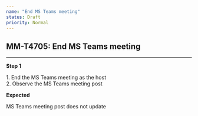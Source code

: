 ```yaml
---
name: "End MS Teams meeting"
status: Draft
priority: Normal
---
```


## MM-T4705: End MS Teams meeting

---

**Step 1**

1\. End the MS Teams meeting as the host\
2\. Observe the MS Teams meeting post

**Expected**

MS Teams meeting post does not update
